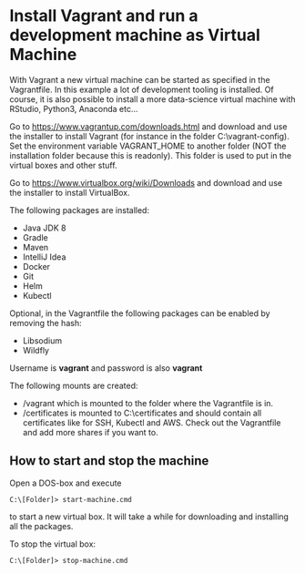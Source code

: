 # Install Vagrant and run a development machine as Virtual Machine

With Vagrant a new virtual machine can be started as specified in the Vagrantfile. In this example a lot of development tooling is installed. Of course, it is also possible to install a more data-science virtual machine with RStudio, Python3, Anaconda etc...

Go to https://www.vagrantup.com/downloads.html and download and use the installer to install Vagrant (for instance in the folder C:\vagrant-config). Set the environment variable VAGRANT_HOME to another folder (NOT the installation folder because this is readonly). This folder is used to put in the virtual boxes and other stuff.

Go to https://www.virtualbox.org/wiki/Downloads and download and use the installer to install VirtualBox.

The following packages are installed:
- Java JDK 8
- Gradle
- Maven
- IntelliJ Idea
- Docker
- Git
- Helm
- Kubectl

Optional, in the Vagrantfile the following packages can be enabled by removing the hash:
- Libsodium
- Wildfly

Username is **vagrant** and password is also **vagrant**

The following mounts are created:
- /vagrant which is mounted to the folder where the Vagrantfile is in. 
- /certificates is mounted to C:\certificates and should contain all certificates like for SSH, Kubectl and AWS. 
Check out the Vagrantfile and add more shares if you want to.

## How to start and stop the machine

Open a DOS-box and execute
```console
C:\[Folder]> start-machine.cmd
```
to start a new virtual box. It will take a while for downloading and installing all the packages.

To stop the virtual box:
```console
C:\[Folder]> stop-machine.cmd
```
